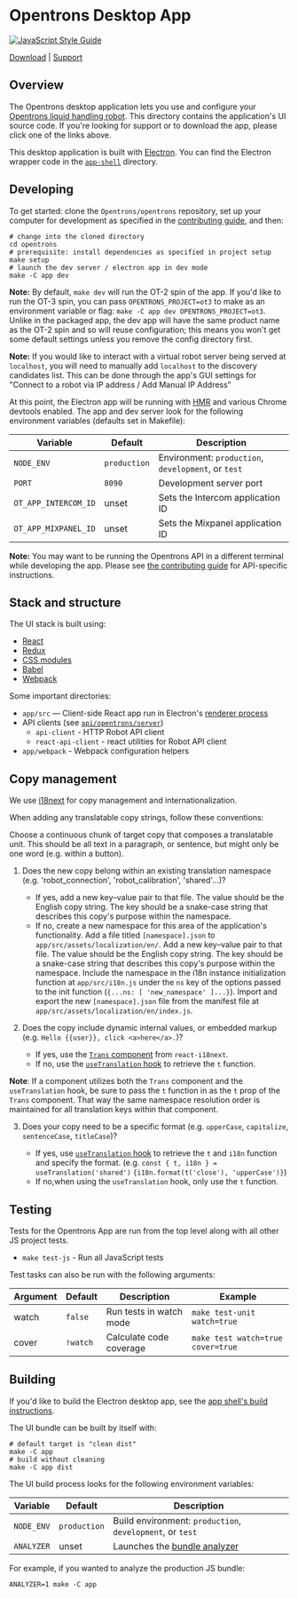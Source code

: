 # Opentrons Desktop App

[![JavaScript Style Guide][style-guide-badge]][style-guide]

[Download][] | [Support][]

## Overview

The Opentrons desktop application lets you use and configure your [Opentrons liquid handling robot][robots]. This directory contains the application's UI source code. If you're looking for support or to download the app, please click one of the links above.

This desktop application is built with [Electron][]. You can find the Electron wrapper code in the [`app-shell`](../app-shell) directory.

## Developing

To get started: clone the `Opentrons/opentrons` repository, set up your computer for development as specified in the [contributing guide][contributing-guide-setup], and then:

```shell
# change into the cloned directory
cd opentrons
# prerequisite: install dependencies as specified in project setup
make setup
# launch the dev server / electron app in dev mode
make -C app dev
```

**Note:** By default, `make dev` will run the OT-2 spin of the app. If you'd like to run the OT-3 spin, you can pass `OPENTRONS_PROJECT=ot3` to make as an environment variable or flag: `make -C app dev OPENTRONS_PROJECT=ot3`. Unlike in the packaged app, the dev app will have the same product name as the OT-2 spin and so will reuse configuration; this means you won't get some default settings unless you remove the config directory first.

**Note:** If you would like to interact with a virtual robot server being served at `localhost`, you will need to manually add `localhost` to the discovery candidates list. This can be done through the app's GUI settings for "Connect to a robot via IP address / Add Manual IP Address"

At this point, the Electron app will be running with [HMR][] and various Chrome devtools enabled. The app and dev server look for the following environment variables (defaults set in Makefile):

| Variable             | Default      | Description                                         |
| -------------------- | ------------ | --------------------------------------------------- |
| `NODE_ENV`           | `production` | Environment: `production`, `development`, or `test` |
| `PORT`               | `8090`       | Development server port                             |
| `OT_APP_INTERCOM_ID` | unset        | Sets the Intercom application ID                    |
| `OT_APP_MIXPANEL_ID` | unset        | Sets the Mixpanel application ID                    |

**Note:** You may want to be running the Opentrons API in a different terminal while developing the app. Please see [the contributing guide][contributing-guide-running-the-api] for API-specific instructions.

## Stack and structure

The UI stack is built using:

- [React][]
- [Redux][]
- [CSS modules][css-modules]
- [Babel][]
- [Webpack][]

Some important directories:

- `app/src` — Client-side React app run in Electron's [renderer process][electron-renderer]
- API clients (see [`api/opentrons/server`][api-server-source])
  - `api-client` - HTTP Robot API client
  - `react-api-client` - react utilities for Robot API client
- `app/webpack` - Webpack configuration helpers

## Copy management

We use [i18next](https://www.i18next.com) for copy management and internationalization.

When adding any translatable copy strings, follow these conventions:

Choose a continuous chunk of target copy that composes a translatable unit. This should be all text in a paragraph, or sentence, but might only be one word (e.g. within a button).

1. Does the new copy belong within an existing translation namespace (e.g. 'robot_connection', 'robot_calibration', 'shared'...)?

   - If yes, add a new key–value pair to that file. The value should be the English copy string. The key should be a snake-case string that describes this copy's purpose within the namespace.
   - If no, create a new namespace for this area of the application's functionality. Add a file titled `[namespace].json` to `app/src/assets/localization/en/`. Add a new key–value pair to that file. The value should be the English copy string. The key should be a snake-case string that describes this copy's purpose within the namespace. Include the namespace in the i18n instance initialization function at `app/src/i18n.js` under the `ns` key of the options passed to the init function (`{...ns: [ 'new_namespace' ]...}`). Import and export the new `[namespace].json` file from the manifest file at `app/src/assets/localization/en/index.js`.

2. Does the copy include dynamic internal values, or embedded markup (e.g. `Hello {{user}}, click <a>here</a>.`)?

   - If yes, use the [`Trans` component](https://react.i18next.com/latest/trans-component) from `react-i18next`.
   - If no, use the [`useTranslation` hook](https://react.i18next.com/latest/usetranslation-hook) to retrieve the `t` function.

**Note**: If a component utilizes both the `Trans` component and the `useTranslation` hook, be sure to pass the `t` function in as the `t` prop of the `Trans` component. That way the same namespace resolution order is maintained for all translation keys within that component.

3. Does your copy need to be a specific format (e.g. `upperCase`, `capitalize`, `sentenceCase`, `titleCase`)? 

   - If yes, use [`useTranslation` hook](https://react.i18next.com/latest/usetranslation-hook) to retrieve the `t` and `i18n` function and specify the format. (e.g. `const { t, i18n } = useTranslation('shared')` `{i18n.format(t('close'), 'upperCase')}`)
   - If no,when using the `useTranslation` hook, only use the `t` function.

## Testing

Tests for the Opentrons App are run from the top level along with all other JS project tests.

- `make test-js` - Run all JavaScript tests

Test tasks can also be run with the following arguments:

| Argument | Default  | Description             | Example                           |
| -------- | -------- | ----------------------- | --------------------------------- |
| watch    | `false`  | Run tests in watch mode | `make test-unit watch=true`       |
| cover    | `!watch` | Calculate code coverage | `make test watch=true cover=true` |

## Building

If you'd like to build the Electron desktop app, see the [app shell's build instructions][app-shell-readme-build].

The UI bundle can be built by itself with:

```shell
# default target is "clean dist"
make -C app
# build without cleaning
make -C app dist
```

The UI build process looks for the following environment variables:

| Variable   | Default      | Description                                               |
| ---------- | ------------ | --------------------------------------------------------- |
| `NODE_ENV` | `production` | Build environment: `production`, `development`, or `test` |
| `ANALYZER` | unset        | Launches the [bundle analyzer][bundle-analyzer]           |

For example, if you wanted to analyze the production JS bundle:

```shell
ANALYZER=1 make -C app
```

[style-guide]: https://standardjs.com
[style-guide-badge]: https://img.shields.io/badge/code_style-standard-brightgreen.svg?style=flat-square&maxAge=3600
[download]: http://opentrons.com/ot-app
[support]: https://support.opentrons.com/s/ot2-get-started
[robots]: https://opentrons.com/ot-2/
[contributing-guide-setup]: ../CONTRIBUTING.md#development-setup
[contributing-guide-running-the-api]: ../CONTRIBUTING.md#opentrons-api
[app-shell-readme-build]: ../app-shell/README.md#building
[api-server-source]: ../api/opentrons/server
[electron]: https://www.electronjs.org/
[electron-renderer]: https://electronjs.org/docs/tutorial/quick-start#renderer-process
[hmr]: https://webpack.js.org/concepts/hot-module-replacement/
[react]: https://reactjs.org/
[redux]: http://redux.js.org/
[css-modules]: https://github.com/css-modules/css-modules
[babel]: https://babeljs.io/
[webpack]: https://webpack.js.org/
[bundle-analyzer]: https://github.com/webpack-contrib/webpack-bundle-analyzer
